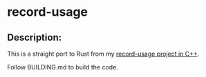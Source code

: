 # record-usage

## Description:
This is a straight port to Rust from my [record-usage project in C++](https://github.com/wm1/monitor/tree/master/record-usage).

Follow BUILDING.md to build the code.
